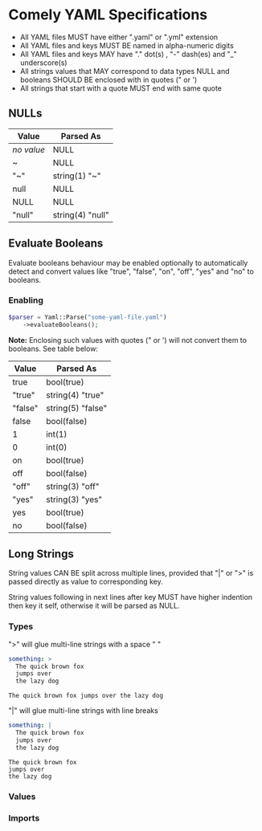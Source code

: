 # Comely YAML Specifications

* All YAML files MUST have either ".yaml" or ".yml" extension
* All YAML files and keys MUST BE named in alpha-numeric digits
* All YAML files and keys MAY have "." dot(s) , "-" dash(es) and "_" underscore(s)
* All strings values that MAY correspond to data types NULL and booleans SHOULD BE enclosed with in quotes (" or ')
* All strings that start with a quote MUST end with same quote

## NULLs

Value | Parsed As
--- | ---
*no value* | NULL
~ | NULL
"~" | string(1) "~"
null | NULL
NULL | NULL
"null" | string(4) "null"

## Evaluate Booleans

Evaluate booleans behaviour may be enabled optionally to automatically detect and convert values like "true", "false", 
"on", "off", "yes" and "no" to booleans.

### Enabling

```php
$parser = Yaml::Parse("some-yaml-file.yaml")
    ->evaluateBooleans();
```

**Note:** Enclosing such values with quotes (" or ') will not convert them to booleans. See table below:

Value | Parsed As
--- | ---
true | bool(true)
"true" | string(4) "true"
"false" | string(5) "false"
false | bool(false)
1 | int(1)
0 | int(0)
on | bool(true)
off | bool(false)
"off" | string(3) "off"
"yes" | string(3) "yes"
yes | bool(true)
no | bool(false)

## Long Strings

String values CAN BE split across multiple lines, provided that "|" or ">" is passed directly as value to 
corresponding key.

String values following in next lines after key MUST have higher indention then key it self, otherwise it will be 
parsed as NULL.

### Types

">" will glue multi-line strings with a space " "

```yaml
something: >
  The quick brown fox
  jumps over 
  the lazy dog
```
```
The quick brown fox jumps over the lazy dog
```


"|" will glue multi-line strings with line breaks

```yaml
something: |
  The quick brown fox
  jumps over 
  the lazy dog
```
```
The quick brown fox 
jumps over
the lazy dog
```

### Values

### Imports

